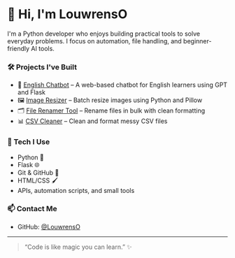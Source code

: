 # 👋 Hi, I'm LouwrensO

I'm a Python developer who enjoys building practical tools to solve everyday problems. I focus on automation, file handling, and beginner-friendly AI tools.

### 🛠 Projects I've Built
- 🧠 [English Chatbot](https://github.com/LouwrensO/English-chatbot) – A web-based chatbot for English learners using GPT and Flask
- 🖼 [Image Resizer](https://github.com/LouwrensO/image-resizer) – Batch resize images using Python and Pillow
- 🗂 [File Renamer Tool](https://github.com/LouwrensO/File-renamer-tool) – Rename files in bulk with clean formatting
- 📊 [CSV Cleaner](https://github.com/LouwrensO/CSV-Cleaner) – Clean and format messy CSV files

### 🧰 Tech I Use
- Python 🐍
- Flask 🌐
- Git & GitHub 🧠
- HTML/CSS 🖌
- APIs, automation scripts, and small tools

### 📫 Contact Me
- GitHub: [@LouwrensO](https://github.com/LouwrensO)
  

---

> “Code is like magic you can learn.” ✨

